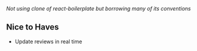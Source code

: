 *Not using clone of react-boilerplate but borrowing many of its conventions*

## Nice to Haves
- Update reviews in real time